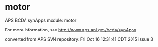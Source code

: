 # motor
APS BCDA synApps module: motor

For more information, see
   http://www.aps.anl.gov/bcda/synApps

converted from APS SVN repository: Fri Oct 16 12:31:41 CDT 2015
issue 3
